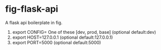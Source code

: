 # fig-flask-api
A flask api boilerplate in fig.
1. export CONFIG= One of these [dev, prod, base] (optional default:dev)
2. export HOST=127.0.0.1 (optional default:127.0.0.1)
3. export PORT=5000 (optional default:5000)
